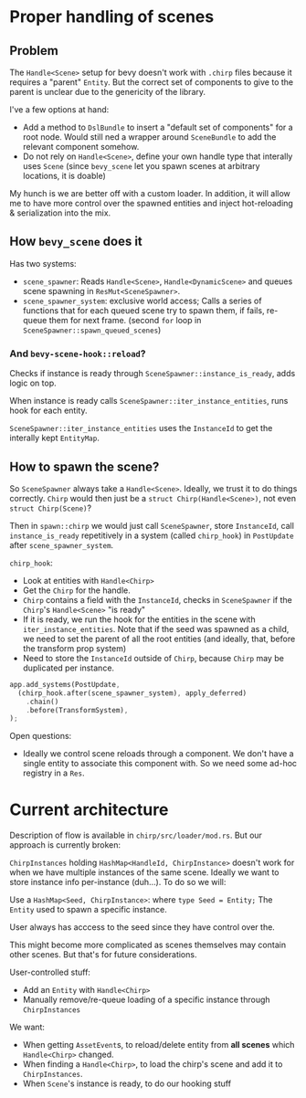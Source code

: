 # Proper handling of scenes

## Problem

The `Handle<Scene>` setup for bevy doesn't work with `.chirp` files because it
requires a "parent" `Entity`. But the correct set of components to give to
the parent is unclear due to the genericity of the library.

I've a few options at hand:

- Add a method to `DslBundle` to insert a "default set of components" for a
  root node. Would still ned a wrapper around `SceneBundle` to add the relevant
  component somehow.
- Do not rely on `Handle<Scene>`, define your own handle type that interally
  uses `Scene` (since `bevy_scene` let you spawn scenes at arbitrary locations,
  it is doable)

My hunch is we are better off with a custom loader. In addition, it will allow
me to have more control over the spawned entities and inject hot-reloading &
serialization into the mix.

## How `bevy_scene` does it

Has two systems:

- `scene_spawner`: Reads `Handle<Scene>`, `Handle<DynamicScene>` and queues scene
  spawning in `ResMut<SceneSpawner>`.
- `scene_spawner_system`: exclusive world access; Calls a series of functions
  that for each queued scene try to spawn them, if fails, re-queue them for
  next frame. (second `for` loop in `SceneSpawner::spawn_queued_scenes`)

### And `bevy-scene-hook::reload`?

Checks if instance is ready through `SceneSpawner::instance_is_ready`, adds
logic on top.

When instance is ready calls `SceneSpawner::iter_instance_entities`, runs hook
for each entity.

`SceneSpawner::iter_instance_entities` uses the `InstanceId` to get the interally
kept `EntityMap`.

## How to spawn the scene?

So `SceneSpawner` always take a `Handle<Scene>`. Ideally, we trust it to do
things correctly. `Chirp` would then just be a `struct Chirp(Handle<Scene>)`,
not even `struct Chirp(Scene)`?

Then in `spawn::chirp` we would just call `SceneSpawner`, store `InstanceId`,
call `instance_is_ready` repetitively in a system (called `chirp_hook`)
in `PostUpdate` after `scene_spawner_system`.

`chirp_hook`:
- Look at entities with `Handle<Chirp>`
- Get the `Chirp` for the handle.
- `Chirp` contains a field with the `InstanceId`, checks in `SceneSpawner` if
  the `Chirp`'s `Handle<Scene>` "is ready"
- If it is ready, we run the hook for the entities in the scene with
  `iter_instance_entities`. Note that if the seed was spawned as a child, we
  need to set the parent of all the root entities (and ideally, that, before the
  transform prop system)
- Need to store the `InstanceId` outside of `Chirp`, because `Chirp` may be
  duplicated per instance.

```rust
app.add_systems(PostUpdate,
  (chirp_hook.after(scene_spawner_system), apply_deferred)
    .chain()
    .before(TransformSystem),
);
```

Open questions:

- Ideally we control scene reloads through a component. We don't have a single
  entity to associate this component with. So we need some ad-hoc registry
  in a `Res`.

# Current architecture

Description of flow is available in `chirp/src/loader/mod.rs`. But our approach
is currently broken:

`ChirpInstances` holding `HashMap<HandleId, ChirpInstance>` doesn't work for when
we have multiple instances of the same scene. Ideally we want to store instance
info per-instance (duh…). To do so we will:

Use a `HashMap<Seed, ChirpInstance>`: where `type Seed = Entity;` The `Entity`
used to spawn a specific instance.

User always has acccess to the seed since they have control over the.

This might become more complicated as scenes themselves may contain other
scenes. But that's for future considerations.

User-controlled stuff:

- Add an `Entity` with `Handle<Chirp>`
- Manually remove/re-queue loading of a specific instance through `ChirpInstances`

We want:

- When getting `AssetEvent`s, to reload/delete entity from **all scenes** which `Handle<Chirp>` changed.
- When finding a `Handle<Chirp>`, to load the chirp's scene and add it to `ChirpInstances`.
- When `Scene`'s instance is ready, to do our hooking stuff
